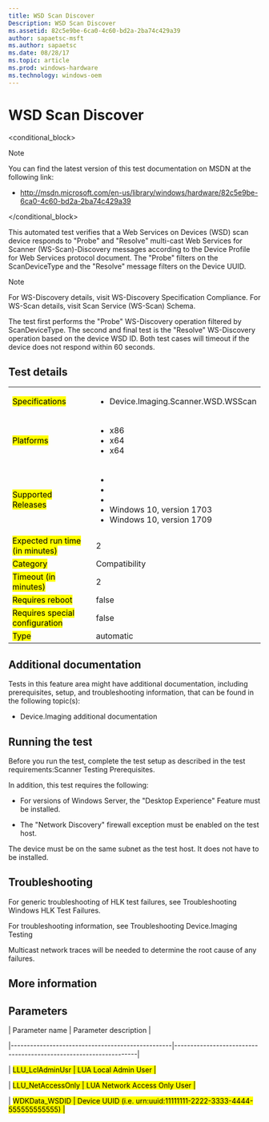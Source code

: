```yaml
---
title: WSD Scan Discover
Description: WSD Scan Discover
ms.assetid: 82c5e9be-6ca0-4c60-bd2a-2ba74c429a39
author: sapaetsc-msft
ms.author: sapaetsc
ms.date: 08/28/17
ms.topic: article
ms.prod: windows-hardware
ms.technology: windows-oem
---
```


# WSD Scan Discover

<conditional_block> <conditions> <docset value="standalone"></docset> </conditions>

>[!NOTE]
You can find the latest version of this test documentation on MSDN at the following link:

-   <xref hlink="http://msdn.microsoft.com/en-us/library/windows/hardware/82c5e9be-6ca0-4c60-bd2a-2ba74c429a39">http://msdn.microsoft.com/en-us/library/windows/hardware/82c5e9be-6ca0-4c60-bd2a-2ba74c429a39</b>


</conditional_block>

This automated test verifies that a Web Services on Devices (WSD) scan device responds to "Probe" and "Resolve" multi-cast Web Services for Scanner (WS-Scan)-Discovery messages according to the Device Profile for Web Services protocol document. The "Probe" filters on the ScanDeviceType and the "Resolve" message filters on the Device UUID.

>[!NOTE]
For WS-Discovery details, visit <xref hlink="http://go.microsoft.com/fwlink/p/?LinkId=232675">WS-Discovery Specification Compliance</b>. For WS-Scan details, visit <xref hlink="http://go.microsoft.com/fwlink/p/?LinkId=232676">Scan Service (WS-Scan) Schema</b>.


The test first performs the "Probe" WS-Discovery operation filtered by ScanDeviceType. The second and final test is the "Resolve" WS-Discovery operation based on the device WSD ID. Both test cases will timeout if the device does not respond within 60 seconds.

## Test details

<table>
<colgroup>
<col width="50%" />
<col width="50%" />
</colgroup>
<tbody>
<tr class="odd">
<td><mark type="bullet_intro">Specifications</b></td>
<td><ul>
<li>Device.Imaging.Scanner.WSD.WSScan</li>
</ul></td>
</tr>
<tr class="even">
<td><mark type="bullet_intro">Platforms</b></td>
<td><ul>
<li><tla rid="win_threshold_desktop"></tla> x86</li>
<li><tla rid="win_threshold_desktop"></tla> x64</li>
<li><tla rid="win_threshold_server"></tla> x64</li>
</ul></td>
</tr>
<tr class="odd">
<td><mark type="bullet_intro">Supported Releases</b></td>
<td><ul>
<li><tla rid="win_10"></tla></li>
<li><tla rid="win_10_th2"></tla></li>
<li><tla rid="win_10_rs1"></tla></li>
<li>Windows 10, version 1703</li>
<li>Windows 10, version 1709</li>
</ul></td>
</tr>
<tr class="even">
<td><mark type="bullet_intro">Expected run time (in minutes)</b></td>
<td>2</td>
</tr>
<tr class="odd">
<td><mark type="bullet_intro">Category</b></td>
<td>Compatibility</td>
</tr>
<tr class="even">
<td><mark type="bullet_intro">Timeout (in minutes)</b></td>
<td>2</td>
</tr>
<tr class="odd">
<td><mark type="bullet_intro">Requires reboot</b></td>
<td>false</td>
</tr>
<tr class="even">
<td><mark type="bullet_intro">Requires special configuration</b></td>
<td>false</td>
</tr>
<tr class="odd">
<td><mark type="bullet_intro">Type</b></td>
<td>automatic</td>
</tr>
</tbody>
</table>

## Additional documentation

Tests in this feature area might have additional documentation, including prerequisites, setup, and troubleshooting information, that can be found in the following topic(s):

-   <xref rid="p_hlk_test.device_imaging_additional_documentation">Device.Imaging additional documentation</b>

## Running the test

Before you run the test, complete the test setup as described in the test requirements:<xref rid="p_hlk_test.scanner_testing_prerequisites">Scanner Testing Prerequisites</b>.

In addition, this test requires the following:

-   For versions of Windows Server, the "Desktop Experience" Feature must be installed.

-   The "Network Discovery" firewall exception must be enabled on the test host.

<note type="warning">
The device must be on the same subnet as the test host. It does not have to be installed.


## Troubleshooting

For generic troubleshooting of HLK test failures, see <xref rid="p_hlk.troubleshooting_windows_hlk_test_failures">Troubleshooting Windows HLK Test Failures</b>.

For troubleshooting information, see <xref rid="p_hlk_test.troubleshooting_deviceimaging_testing">Troubleshooting Device.Imaging Testing</b>

Multicast network traces will be needed to determine the root cause of any failures.

## More information

## Parameters

| Parameter name                                   | Parameter description                                            |
|--------------------------------------------------|------------------------------------------------------------------|
| <mark type="bullet_intro">LLU\_LclAdminUsr</b>   | LUA Local Admin User                                             |
| <mark type="bullet_intro">LLU\_NetAccessOnly</b> | LUA Network Access Only User                                     |
| <mark type="bullet_intro">WDKData\_WSDID</b>     | Device UUID (i.e. urn:uuid:11111111-2222-3333-4444-555555555555) |





